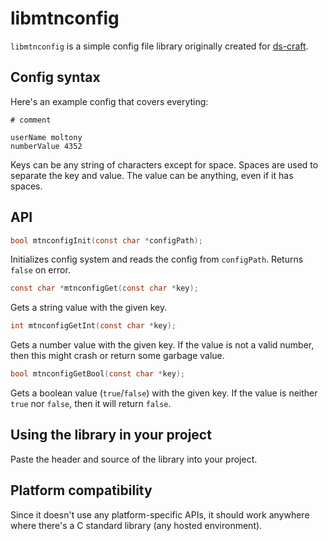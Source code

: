# libmtnconfig

`libmtnconfig` is a simple config file library originally created for [ds-craft](https://github.com/IAmMoltony/ds-craft).

## Config syntax

Here's an example config that covers everyting:

```
# comment

userName moltony
numberValue 4352
```

Keys can be any string of characters except for space. Spaces are used to separate the key and value. The value can be anything, even if it has spaces.

## API

```c
bool mtnconfigInit(const char *configPath);
```

Initializes config system and reads the config from `configPath`. Returns `false` on error.

```c
const char *mtnconfigGet(const char *key);
```

Gets a string value with the given key.

```c
int mtnconfigGetInt(const char *key);
```

Gets a number value with the given key. If the value is not a valid number, then this might crash or return some garbage value.

```c
bool mtnconfigGetBool(const char *key);
```

Gets a boolean value (`true`/`false`) with the given key. If the value is neither `true` nor `false`, then it will return `false`.

## Using the library in your project

Paste the header and source of the library into your project.

## Platform compatibility

Since it doesn't use any platform-specific APIs, it should work anywhere where there's a C standard library (any hosted environment).
